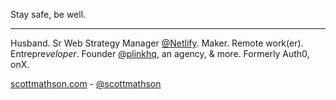 Stay safe, be well.

---

Husband. Sr Web Strategy Manager [@Netlify](https://www.netlify.com/). Maker. Remote work(er). Entrepre*veloper*. Founder [@plinkhq](https://plinkhq.com/?ref=githubreadme), an agency, & more. Formerly Auth0, onX.

[scottmathson.com](https://scottmathson.com/?ref=githubreadme) - [@scottmathson](https://twitter.com/scottmathson)

